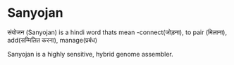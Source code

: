 # Sanyojan

संयोजन (Sanyojan) is a hindi word thats mean  -connect(जोड़ना), to pair (मिलाना),  add(सम्मिलित करना), manage(प्रबंध)

Sanyojan is a highly sensitive, hybrid genome assembler.
